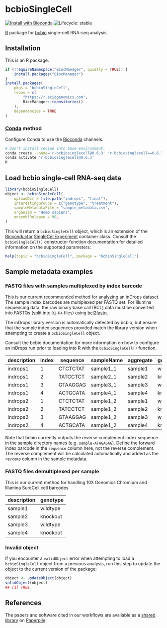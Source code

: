 # bcbioSingleCell

[![Install with Bioconda](https://img.shields.io/badge/install%20with-bioconda-brightgreen.svg)](http://bioconda.github.io/recipes/r-bcbiosinglecell/README.html) ![Lifecycle: stable](https://img.shields.io/badge/lifecycle-stable-brightgreen.svg)

[R][] package for [bcbio][] single-cell RNA-seq analysis.

## Installation

This is an R package.

```r
if (!requireNamespace("BiocManager", quietly = TRUE)) {
    install.packages("BiocManager")
}
install.packages(
    pkgs = "bcbioSingleCell",
    repos = c(
        "https://r.acidgenomics.com",
        BiocManager::repositories()
    ),
    dependencies = TRUE
)
```

### [Conda][] method

Configure Conda to use the [Bioconda][] channels.

```sh
# Don't install recipe into base environment.
conda create --name='r-bcbiosinglecell@0.6.3' 'r-bcbiosinglecell==0.6.3'
conda activate 'r-bcbiosinglecell@0.6.3'
R
```

## Load bcbio single-cell RNA-seq data

```r
library(bcbioSingleCell)
object <- bcbioSingleCell(
    uploadDir = file.path("indrops", "final"),
    interestingGroups = c("genotype", "treatment"),
    sampleMetadataFile = "sample_metadata.csv",
    organism = "Homo sapiens",
    ensemblRelease = 90L
)
```

This will return a `bcbioSingleCell` object, which is an extension of the
[Bioconductor][] [SingleCellExperiment][sce] container class. Consult the
`bcbioSingleCell()` constructor function documentation for detailed information
on the supported parameters:

```r
help(topic = "bcbioSingleCell", package = "bcbioSingleCell")
```

## Sample metadata examples

### FASTQ files with samples multiplexed by index barcode

This is our current recommended method for analyzing an inDrops dataset.
The sample index barcodes are multiplexed per FASTQ set. For Illumina
sequencing data, the raw binary base call (BCL) data must be converted into
FASTQs (split into `R1`-`R4` files) using [bcl2fastq][].

The inDrops library version is automatically detected by bcbio, but ensure that
the sample index sequences provided match the library version when attempting to
create a `bcbioSingleCell` object.

Consult the bcbio documentation for more information on how to configure an
inDrops run prior to loading into R with the `bcbioSingleCell()` function.

| description | index | sequence | sampleName | aggregate | genotype |
| ----------- | ----- | -------- | ---------- | --------- | -------- |
| indrops1    | 1     | CTCTCTAT | sample1_1  | sample1   | wildtype |
| indrops1    | 2     | TATCCTCT | sample2_1  | sample2   | knockout |
| indrops1    | 3     | GTAAGGAG | sample3_1  | sample3   | wildtype |
| indrops1    | 4     | ACTGCATA | sample4_1  | sample4   | knockout |
| indrops2    | 1     | CTCTCTAT | sample1_2  | sample1   | wildtype |
| indrops2    | 2     | TATCCTCT | sample1_2  | sample2   | knockout |
| indrops2    | 3     | GTAAGGAG | sample1_2  | sample3   | wildtype |
| indrops2    | 4     | ACTGCATA | sample1_2  | sample4   | knockout |

Note that bcbio currently outputs the reverse complement index sequence in the
sample directory names (e.g. `sample-ATAGAGAG`). Define the forward index
barcode in the `sequence` column here, not the reverse complement. The reverse
complement will be calculated automatically and added as the `revcomp` column
in the sample metadata.

### FASTQ files demultiplexed per sample

This is our current method for handling 10X Genomics Chromium and Illumina
SureCell cell barcodes.

| description | genotype |
| ----------- | -------- |
| sample1     | wildtype |
| sample2     | knockout |
| sample3     | wildtype |
| sample4     | knockout |

### Invalid object

If you encounter a `validObject` error when attempting to load a
`bcbioSingleCell` object from a previous analysis, run this step to update the
object to the current version of the package:

```r
object <- updateObject(object)
validObject(object)
## [1] TRUE
```

## References

The papers and software cited in our workflows are available as a [shared
library](https://paperpile.com/shared/C8EMxl) on [Paperpile][].

[bcbio]: https://bcbio-nextgen.readthedocs.io/
[bcl2fastq]: https://support.illumina.com/sequencing/sequencing_software/bcl2fastq-conversion-software.html
[bioconda]: https://bioconda.github.io/
[bioconductor]: https://bioconductor.org/
[conda]: https://conda.io/
[paperpile]: https://paperpile.com/
[r]: https://www.r-project.org/
[sce]: https://bioconductor.org/packages/SingleCellExperiment/
